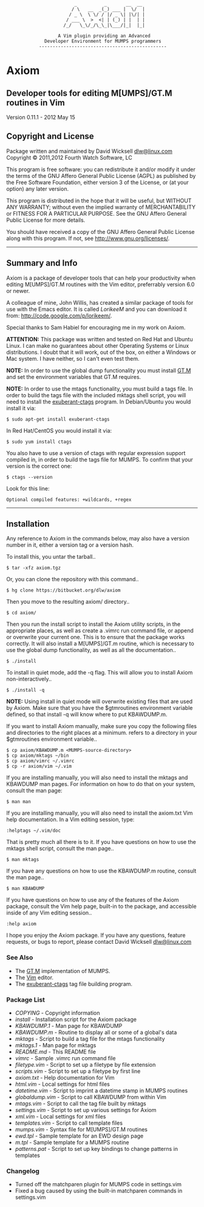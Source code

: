                              _          _       __  __ 
                            / \   __  _(_) ___ |  \/  |
                           / _ \  \ \/ / |/ _ \| |\/| |
                          / ___ \  >  <| | (_) | |  | |
                         /_/   \_\/_/\_\_|\___/|_|  |_|
                                                       
                       A Vim plugin providing an Advanced
                  Developer Environment for MUMPS programmers
                -----------------------------------------------

# Axiom #

## Developer tools for editing M[UMPS]/GT.M routines in Vim ##

Version 0.11.1 - 2012 May 15

## Copyright and License ##

Package written and maintained by David Wicksell <dlw@linux.com>  
Copyright © 2011,2012 Fourth Watch Software, LC

This program is free software: you can redistribute it and/or modify
it under the terms of the GNU Affero General Public License (AGPL)
as published by the Free Software Foundation, either version 3 of
the License, or (at your option) any later version.

This program is distributed in the hope that it will be useful,
but WITHOUT ANY WARRANTY; without even the implied warranty of
MERCHANTABILITY or FITNESS FOR A PARTICULAR PURPOSE. See the
GNU Affero General Public License for more details.

You should have received a copy of the GNU Affero General Public License
along with this program. If not, see <http://www.gnu.org/licenses/>.

***

## Summary and Info ##

Axiom is a package of developer tools that can help your productivity when
editing M[UMPS]/GT.M routines with the Vim editor, preferrably version 6.0 or
newer.

A colleague of mine, John Willis, has created a similar package of tools for
use with the Emacs editor. It is called *LorikeeM* and you can download it
from: <http://code.google.com/p/lorikeem/>.

Special thanks to Sam Habiel for encouraging me in my work on Axiom.

**ATTENTION:** This package was written and tested on Red Hat and Ubuntu Linux.
I can make no guarantees about other Operating Systems or Linux distributions.
I doubt that it will work, out of the box, on either a Windows or Mac system. I
have neither, so I can't even test them.

**NOTE:** In order to use the global dump functionality you must install
[GT.M][] and set the environment variables that GT.M requires.

**NOTE:** In order to use the mtags functionality, you must build a tags
file. In order to build the tags file with the included mktags shell script,
you will need to install the [exuberant-ctags][] program. In Debian/Ubuntu you
would install it via:

    $ sudo apt-get install exuberant-ctags

In Red Hat/CentOS you would install it via:

    $ sudo yum install ctags

You also have to use a version of ctags with regular expression support
compiled in, in order to build the tags file for MUMPS. To confirm that your
version is the correct one:

    $ ctags --version

Look for this line:

    Optional compiled features: +wildcards, +regex

***

## Installation ##

Any reference to Axiom in the commands below, may also have a version
number in it, either a version tag or a version hash.

To install this, you untar the tarball..

    $ tar -xfz axiom.tgz

Or, you can clone the repository with this command..

    $ hg clone https://bitbucket.org/dlw/axiom

Then you move to the resulting axiom/ directory..

    $ cd axiom/

Then you run the install script to install the Axiom utility scripts,
in the appropriate places, as well as create a .vimrc run command file,
or append or overwrite your current one. This is to ensure that the
package works correctly. It will also install a M[UMPS]/GT.m routine, which
is necessary to use the global dump functionality, as well as all the
documentation..

    $ ./install

To install in quiet mode, add the -q flag. This will allow you to install
Axiom non-interactively..

    $ ./install -q

**NOTE:** Using install in quiet mode will overwrite existing files that
are used by Axiom. Make sure that you have the $gtmroutines environment
variable defined, so that install -q will know where to put KBAWDUMP.m.

If you want to install Axiom manually, make sure you copy the following
files and directories to the right places at a minimum.
<MUMPS-source-directory> refers to a directory in your $gtmroutines
environment variable..

    $ cp axiom/KBAWDUMP.m <MUMPS-source-directory>
    $ cp axiom/mktags ~/bin
    $ cp axiom/vimrc ~/.vimrc
    $ cp -r axiom/vim ~/.vim

If you are installing manually, you will also need to install the mktags and
KBAWDUMP man pages. For information on how to do that on your system, consult
the man page:

    $ man man

If you are installing manually, you will also need to install the axiom.txt
Vim help documentation. In a Vim editing session, type:

    :helptags ~/.vim/doc

That is pretty much all there is to it. If you have questions on how to use
the mktags shell script, consult the man page..

    $ man mktags

If you have any questions on how to use the KBAWDUMP.m routine, consult the
man page..

    $ man KBAWDUMP

If you have questions on how to use any of the features of the Axiom
package, consult the Vim help page, built-in to the package, and accessible
inside of any Vim editing session..

    :help axiom

I hope you enjoy the Axiom package. If you have any questions, feature
requests, or bugs to report, please contact David Wicksell <dlw@linux.com>

### See Also ###

* The [GT.M][] implementation of MUMPS.
* The [Vim][] editor.
* The [exuberant-ctags][] tag file building program.

[GT.M]: http://sourceforge.net/projects/fis-gtm/
[Vim]: http://www.vim.org
[exuberant-ctags]: http://ctags.sourceforge.net/

### Package List ###
* *COPYING* - Copyright information
* *install* - Installation script for the Axiom package
* *KBAWDUMP.1* - Man page for KBAWDUMP
* *KBAWDUMP.m* - Routine to display all or some of a global's data
* *mktags* - Script to build a tag file for the mtags functionality
* *mktags.1* - Man page for mktags
* *README.md* - This README file
* *vimrc* - Sample .vimrc run command file
* *filetype.vim* - Script to set up a filetype by file extension
* *scripts.vim* - Script to set up a filetype by first line
* *axiom.txt* - Help documentation for Vim
* *html.vim* - Local settings for html files
* *datetime.vim* - Script to imprint a datetime stamp in MUMPS routines
* *globaldump.vim* - Script to call KBAWDUMP from within Vim
* *mtags.vim* - Script to call the tag file built by mktags
* *settings.vim* - Script to set up various settings for Axiom
* *xml.vim* - Local settings for xml files
* *templates.vim* - Script to call template files
* *mumps.vim* - Syntax file for M[UMPS]/GT.M routines
* *ewd.tpl* - Sample template for an EWD design page
* *m.tpl* - Sample template for a MUMPS routine
* *patterns.pat* - Script to set up key bindings to change patterns in templates

### Changelog ###
* Turned off the matchparen plugin for MUMPS code in settings.vim
* Fixed a bug caused by using the built-in matchparen commands in settings.vim
